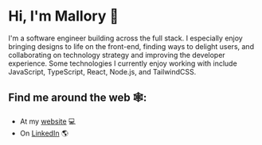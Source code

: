 # Hi, I'm Mallory 👋

I'm a software engineer building across the full stack. I especially enjoy bringing designs to life on the front-end, finding ways to delight users, and collaborating on technology strategy and improving the developer experience. Some technologies I currently enjoy working with include JavaScript, TypeScript, React, Node.js, and TailwindCSS.

## Find me around the web 🕸️: 
- At my <a href="https://mallory-leewong.webflow.io/">website</a> 💻
- On <a href="https://www.linkedin.com/in/malloryleewong//">LinkedIn</a> 🌎
